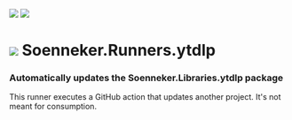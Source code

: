 [![](https://img.shields.io/github/actions/workflow/status/soenneker/soenneker.runners.ytdlp/build-and-test.yml?style=for-the-badge)](https://github.com/soenneker/soenneker.runners.ytdlp/actions/workflows/build-and-test.yml)
[![](https://img.shields.io/github/actions/workflow/status/soenneker/soenneker.runners.ytdlp/daily-automatic-update.yml?style=for-the-badge&label=Daily%20Update)](https://github.com/soenneker/soenneker.runners.ytdlp/actions/workflows/daily-automatic-update.yml)

# ![](https://user-images.githubusercontent.com/4441470/224455560-91ed3ee7-f510-4041-a8d2-3fc093025112.png) Soenneker.Runners.ytdlp
### Automatically updates the Soenneker.Libraries.ytdlp package

This runner executes a GitHub action that updates another project. It's not meant for consumption.
